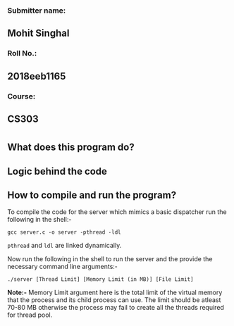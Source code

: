 ### Submitter name:
## Mohit Singhal
### Roll No.:
## 2018eeb1165
### Course:
## CS303

#

## What does this program do?


## Logic behind the code


## How to compile and run the program?

To compile the code for the server which mimics a basic dispatcher run the following in the shell:- 

```
gcc server.c -o server -pthread -ldl
```
`pthread` and `ldl` are linked dynamically.

Now run the following in the shell to run the server and the provide the necessary command line arguments:- 

```
./server [Thread Limit] [Memory Limit (in MB)] [File Limit]
```
**Note:-** Memory Limit argument here is the total limit of the virtual memory that the process and its child process can use. The limit should be atleast 70-80 MB otherwise the process may fail to create all the threads required for thread pool. 

